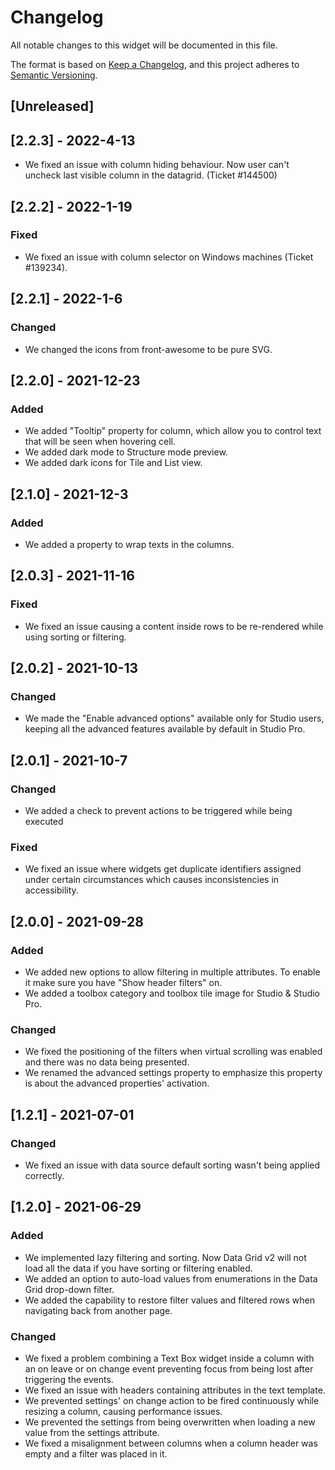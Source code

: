 # Changelog

All notable changes to this widget will be documented in this file.

The format is based on [Keep a Changelog](https://keepachangelog.com/en/1.0.0/), and this project adheres to [Semantic Versioning](https://semver.org/spec/v2.0.0.html).

## [Unreleased]

## [2.2.3] - 2022-4-13

-   We fixed an issue with column hiding behaviour. Now user can't uncheck last visible column in the datagrid. (Ticket #144500)

## [2.2.2] - 2022-1-19

### Fixed

-   We fixed an issue with column selector on Windows machines (Ticket #139234).

## [2.2.1] - 2022-1-6

### Changed

-   We changed the icons from front-awesome to be pure SVG.

## [2.2.0] - 2021-12-23

### Added

-   We added "Tooltip" property for column, which allow you to control text that will be seen when hovering cell.
-   We added dark mode to Structure mode preview.
-   We added dark icons for Tile and List view.

## [2.1.0] - 2021-12-3

### Added

-   We added a property to wrap texts in the columns.

## [2.0.3] - 2021-11-16

### Fixed

-   We fixed an issue causing a content inside rows to be re-rendered while using sorting or filtering.

## [2.0.2] - 2021-10-13

### Changed

-   We made the "Enable advanced options" available only for Studio users, keeping all the advanced features available by default in Studio Pro.

## [2.0.1] - 2021-10-7

### Changed

-   We added a check to prevent actions to be triggered while being executed

### Fixed

-   We fixed an issue where widgets get duplicate identifiers assigned under certain circumstances which causes inconsistencies in accessibility.

## [2.0.0] - 2021-09-28

### Added

-   We added new options to allow filtering in multiple attributes. To enable it make sure you have "Show header filters" on.
-   We added a toolbox category and toolbox tile image for Studio & Studio Pro.

### Changed

-   We fixed the positioning of the filters when virtual scrolling was enabled and there was no data being presented.
-   We renamed the advanced settings property to emphasize this property is about the advanced properties' activation.

## [1.2.1] - 2021-07-01

### Changed

-   We fixed an issue with data source default sorting wasn't being applied correctly.

## [1.2.0] - 2021-06-29

### Added

-   We implemented lazy filtering and sorting. Now Data Grid v2 will not load all the data if you have sorting or filtering enabled.
-   We added an option to auto-load values from enumerations in the Data Grid drop-down filter.
-   We added the capability to restore filter values and filtered rows when navigating back from another page.

### Changed

-   We fixed a problem combining a Text Box widget inside a column with an on leave or on change event preventing focus from being lost after triggering the events.
-   We fixed an issue with headers containing attributes in the text template.
-   We prevented settings' on change action to be fired continuously while resizing a column, causing performance issues.
-   We prevented the settings from being overwritten when loading a new value from the settings attribute.
-   We fixed a misalignment between columns when a column header was empty and a filter was placed in it.
